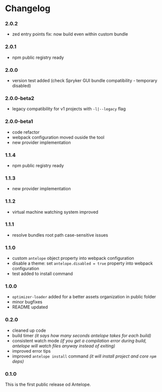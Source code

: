 # Changelog

### 2.0.2
- zed entry points fix: now build even within custom bundle

### 2.0.1
- npm public registry ready

### 2.0.0
- version test added (check Spryker GUI bundle compatibility - temporary disabled)

### 2.0.0-beta2
- legacy compatibility for v1 projects with `-l|--legacy` flag

### 2.0.0-beta1
- code refactor
- webpack configuration moved ouside the tool
- new provider implementation

### 1.1.4
- npm public registry ready

### 1.1.3
- new provider implementation

### 1.1.2
- virtual machine watching system improved

### 1.1.1
- resolve bundles root path case-sensitive issues

### 1.1.0
- custom `antelope` object property into webpack configuration 
- disable a theme: set `antelope.disabled = true` property into webpack configuration 
- test added to install command 

### 1.0.0
- `optimizer-loader` added for a better assets organization in public folder
- minor bugfixes
- README updated 

### 0.2.0
- cleaned up code
- build timer *(it says how many seconds antelope takes for each build)*
- consistent watch mode *(if you get a compilation error during build, antelope will watch files anyway instead of exiting)*
- improved error tips 
- improved `antelope install` command *(it will install project and core `npm` deps)*

### 0.1.0
This is the first public release od Antelope.
